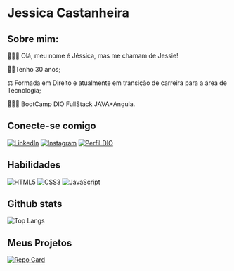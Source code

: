 # Jessica Castanheira 

## Sobre mim:
🙋🏻‍♀️ Olá, meu nome é Jéssica, mas me chamam de Jessie!

👵🏼Tenho 30 anos;

⚖ Formada em Direito e atualmente em transição de carreira para a área de Tecnologia;

👩🏻‍💻 BootCamp DIO FullStack JAVA+Angula.

## Conecte-se comigo

[![LinkedIn](https://img.shields.io/badge/LinkedIn-000?style=for-the-badge&logo=linkedin&logoColor=0E76A8)](https://www.linkedin.com/in/jessicab-castanheira/)
[![Instagram](https://img.shields.io/badge/Instagram-000?style=for-the-badge&logo=instagram)](https://www.instagram.com/jessiecastanheira/)
[![Perfil DIO](https://img.shields.io/badge/-Meu%20Perfil%20na%20DIO-30A3DC?style=for-the-badge)](https://www.dio.me/users/jessicab_castanheira)


## Habilidades
 ![HTML5](https://img.shields.io/badge/HTML5-000?style=for-the-badge&logo=html5)
 ![CSS3](https://img.shields.io/badge/CSS3-000?style=for-the-badge&logo=css3&logoColor=264CE4)
 ![JavaScript](https://img.shields.io/badge/JavaScript-000?style=for-the-badge&logo=javascript)
 

## Github stats
![Top Langs](https://github-readme-stats-git-masterrstaa-rickstaa.vercel.app/api/top-langs/?username=JessieCastanheira&layout=compact&bg_color=000&border_color=30A3DC&title_color=E94D5F&text_color=FFF)

## Meus Projetos

[![Repo Card](https://github-readme-stats.vercel.app/api/pin/?username=JessieCastanheira&repo=projeto&bg_color=000&border_color=30A3DC&show_icons=true&icon_color=30A3DC&title_color=E94D5F&text_color=FFF)](https://github.com/JessieCastanheira/projeto)

<!---
JessieCastanheira/JessieCastanheira is a ✨ special ✨ repository because its `README.md` (this file) appears on your GitHub profile.
You can click the Preview link to take a look at your changes.
--->
